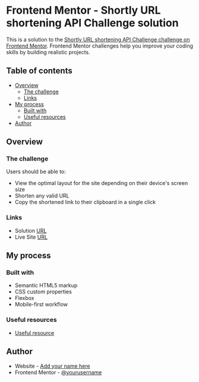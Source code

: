 # Frontend Mentor - Shortly URL shortening API Challenge solution

This is a solution to the [Shortly URL shortening API Challenge challenge on Frontend Mentor](https://www.frontendmentor.io/challenges/url-shortening-api-landing-page-2ce3ob-G). Frontend Mentor challenges help you improve your coding skills by building realistic projects. 

## Table of contents

- [Overview](#overview)
  - [The challenge](#the-challenge)
  - [Links](#links)
- [My process](#my-process)
  - [Built with](#built-with)
  - [Useful resources](#useful-resources)
- [Author](#author)

## Overview

### The challenge

Users should be able to:

- View the optimal layout for the site depending on their device's screen size
- Shorten any valid URL
- Copy the shortened link to their clipboard in a single click

### Links

- Solution [URL](https://www.frontendmentor.io/challenges/url-shortening-api-landing-page-2ce3ob-G)
- Live Site [URL](https://arturharutyunyan1.github.io/URL-shortening/)

## My process

### Built with

- Semantic HTML5 markup
- CSS custom properties
- Flexbox
- Mobile-first workflow


### Useful resources

- [Useful resource](https://www.w3schools.com)


## Author

- Website - [Add your name here](https://github.com/ArturHarutyunyan1)
- Frontend Mentor - [@yourusername](https://www.frontendmentor.io/profile/ArturHarutyunyan1)
